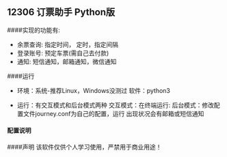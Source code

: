 ## 12306 订票助手 Python版

####实现的功能有:
* 余票查询: 指定时间， 定时，指定间隔
* 登录账号: 预定车票(需自己去付款)
* 通知: 短信通知，邮箱通知，微信通知


####运行
* 环境：系统-推荐Linux，Windows没测过
				软件：python3

* 运行：有交互模式和后台模式两种
				交互模式：在终端运行:
				后台模式：修改配置文件journey.conf为自己的配置，运行
									出现状况会有邮箱或短信通知

#### 配置说明



####声明
		该软件仅供个人学习使用，严禁用于商业用途！	
